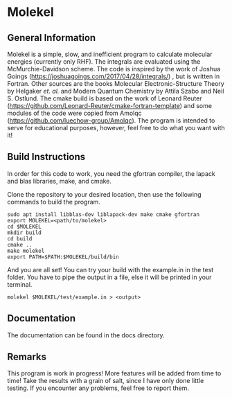 # Molekel
## General Information
Molekel is a simple, slow, and inefficient program to calculate molecular energies
(currently only RHF). The integrals are evaluated using the McMurchie-Davidson scheme.
The code is inspired by the work of Joshua Goings (https://joshuagoings.com/2017/04/28/integrals/)
, but is written in Fortran. Other sources are the books Molecular Electronic-Structure
Theory by Helgaker *et. al.* and Modern Quantum Chemistry by Attila Szabo and Neil S.
Ostlund. The cmake build is based on the work of Leonard Reuter (https://github.com/Leonard-Reuter/cmake-fortran-template)
 and some modules of the code were copied from Amolqc (https://github.com/luechow-group/Amolqc).
The program is intended to serve for educational purposes, however, feel free to do what you
want with it!
## Build Instructions
In order for this code to work, you need the gfortran compiler, the lapack and blas 
libraries, make, and cmake.


Clone the repository to your desired location, then use the following commands to build
the program.
```
sudo apt install libblas-dev liblapack-dev make cmake gfortran
export MOLEKEL=<path/to/molekel>
cd $MOLEKEL
mkdir build
cd build
cmake ..
make molekel
export PATH=$PATH:$MOLEKEL/build/bin
```
And you are all set! You can try your build with the example.in in the test folder. 
You have to pipe the output in a file, else it will be printed in your terminal.
```
molekel $MOLEKEL/test/example.in > <output>
```
## Documentation
The documentation can be found in the docs directory.
## Remarks
This program is work in progress! More features will be added from time to time! 
Take the results with a grain of salt, since I have only done little testing.
If you encounter any problems, feel free to report them. 

